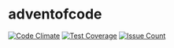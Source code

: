 # adventofcode

[![Code Climate](https://codeclimate.com/github/fellipebrito/adventofcode/badges/gpa.svg)](https://codeclimate.com/github/fellipebrito/adventofcode)
[![Test Coverage](https://codeclimate.com/github/fellipebrito/adventofcode/badges/coverage.svg)](https://codeclimate.com/github/fellipebrito/adventofcode/coverage)
[![Issue Count](https://codeclimate.com/github/fellipebrito/adventofcode/badges/issue_count.svg)](https://codeclimate.com/github/fellipebrito/adventofcode)
